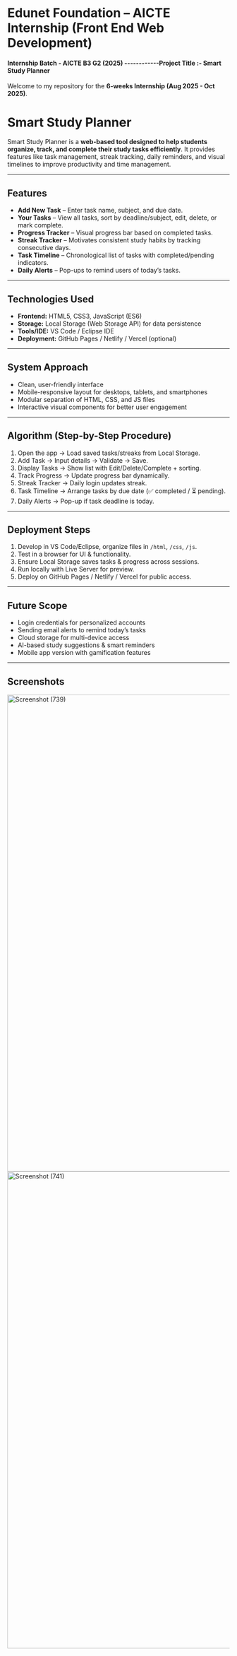 <!--
# AICTE_FWD_Internship

Edunet- Front End Web Development

This is a comprehensive program designed to equip learners with the necessary skills and knowledge to become Front End Development. The program covers key concepts, tools, and technologies in web development. This will be the first Step for the Students who want to Become Front-End Developers. Students will be Going through the Basic Concepts of HTML, CSS and JavaScript. AS well as they also understand the basic Concepts of Cloud Computing. Students will also learn to deploy their Webpages in Git and GitHub
--->
# Edunet Foundation – AICTE Internship (Front End Web Development)
#### Internship Batch - AICTE B3 G2 (2025)   ------------Project Title :-   Smart Study Planner   

Welcome to my repository for the **6-weeks Internship (Aug 2025 - Oct 2025)**. 


# Smart Study Planner

Smart Study Planner is a **web-based tool designed to help students organize, track, and complete their study tasks efficiently**. It provides features like task management, streak tracking, daily reminders, and visual timelines to improve productivity and time management.

---

## **Features**

- **Add New Task** – Enter task name, subject, and due date.  
- **Your Tasks** – View all tasks, sort by deadline/subject, edit, delete, or mark complete.  
- **Progress Tracker** – Visual progress bar based on completed tasks.  
- **Streak Tracker** – Motivates consistent study habits by tracking consecutive days.  
- **Task Timeline** – Chronological list of tasks with completed/pending indicators.  
- **Daily Alerts** – Pop-ups to remind users of today’s tasks.  

---

## **Technologies Used**

- **Frontend:** HTML5, CSS3, JavaScript (ES6)  
- **Storage:** Local Storage (Web Storage API) for data persistence  
- **Tools/IDE:** VS Code / Eclipse IDE  
- **Deployment:** GitHub Pages / Netlify / Vercel (optional)  

---

## **System Approach**

- Clean, user-friendly interface  
- Mobile-responsive layout for desktops, tablets, and smartphones  
- Modular separation of HTML, CSS, and JS files  
- Interactive visual components for better user engagement  

---

## **Algorithm (Step-by-Step Procedure)**

1. Open the app → Load saved tasks/streaks from Local Storage.  
2. Add Task → Input details → Validate → Save.  
3. Display Tasks → Show list with Edit/Delete/Complete + sorting.  
4. Track Progress → Update progress bar dynamically.  
5. Streak Tracker → Daily login updates streak.  
6. Task Timeline → Arrange tasks by due date (✅ completed / ⏳ pending).  
7. Daily Alerts → Pop-up if task deadline is today.  

---

## **Deployment Steps**

1. Develop in VS Code/Eclipse, organize files in `/html`, `/css`, `/js`.  
2. Test in a browser for UI & functionality.  
3. Ensure Local Storage saves tasks & progress across sessions.  
4. Run locally with Live Server for preview.  
5. Deploy on GitHub Pages / Netlify / Vercel for public access.  

---

## **Future Scope**

- Login credentials for personalized accounts  
- Sending email alerts to remind today’s tasks  
- Cloud storage for multi-device access  
- AI-based study suggestions & smart reminders  
- Mobile app version with gamification features  

---

## **Screenshots**


<img width="1920" height="1080" alt="Screenshot (739)" src="https://github.com/user-attachments/assets/92115e27-d85d-4aaa-9983-0b77f190b0e3" />

<img width="1920" height="1080" alt="Screenshot (741)" src="https://github.com/user-attachments/assets/146ea82e-89eb-43b9-aa24-5bc38220117a" />

